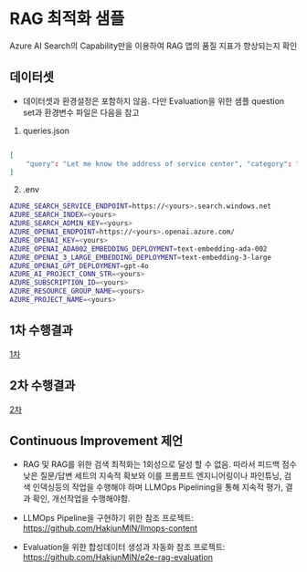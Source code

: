 # RAG 최적화 샘플

Azure AI Search의 Capability만을 이용하여 RAG 앱의 품질 지표가 향상되는지 확인

## 데이터셋

* 데이터셋과 환경설정은 포함하지 않음. 다만 Evaluation을 위한 샘플 question set과 환경변수 파일은 다음을 참고

1. queries.json

```json

[
    "query": "Let me know the address of service center", "category": "Service"
]
```

2. .env

```sh
AZURE_SEARCH_SERVICE_ENDPOINT=https://<yours>.search.windows.net
AZURE_SEARCH_INDEX=<yours>
AZURE_SEARCH_ADMIN_KEY=<yours>
AZURE_OPENAI_ENDPOINT=https://<yours>.openai.azure.com/
AZURE_OPENAI_KEY=<yours>
AZURE_OPENAI_ADA002_EMBEDDING_DEPLOYMENT=text-embedding-ada-002
AZURE_OPENAI_3_LARGE_EMBEDDING_DEPLOYMENT=text-embedding-3-large
AZURE_OPENAI_GPT_DEPLOYMENT=gpt-4o
AZURE_AI_PROJECT_CONN_STR=<yours>
AZURE_SUBSCRIPTION_ID=<yours>
AZURE_RESOURCE_GROUP_NAME=<yours>
AZURE_PROJECT_NAME=<yours>
```

## 1차 수행결과

[1차](./result1.md)

## 2차 수행결과

[2차](./result2.md)

## Continuous Improvement 제언

* RAG 및 RAG를 위한 검색 최적화는 1회성으로 달성 할 수 없음. 따라서 피드백 점수 낮은 질문/답변 세트의 지속적 확보와 이를 프롬프트 엔지니어링이나 파인튜닝, 검색 인덱싱등의 작업을 수행해야 하며 LLMOps Pipelining을 통해 지속적 평가, 결과 확인, 개선작업을 수행해야함. 

* LLMOps Pipeline을 구현하기 위한 참조 프로젝트: https://github.com/HakjunMIN/llmops-content
* Evaluation을 위한 합성데이터 생성과 자동화 참조 프로젝트: https://github.com/HakjunMIN/e2e-rag-evaluation